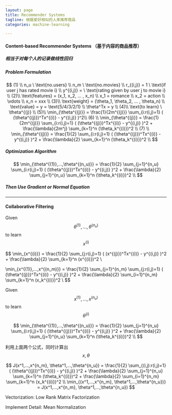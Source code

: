 ```yaml
---
layout: page
title: Recommender Systems
tagline: 根据爱好相似的人来推荐商品
categories: machine-learning

---
```



#### Content-based Recommender Systems （基于内容的商品推荐）

##### 相当于对每个人的记录做线性回归

##### Problem Formulation

$$
(1) \\
n_u \ \text{no.users} \\
n_m \ \text{no.movies} \\
r_{(i,j)} = 1 \ \text{if user j has rated movie i} \\
y^{(i,j)} = \ \text{rating given by user j to movie i} \\
(2)\\
\text{features} = (x_1, x_2, ... , x_n) \\
x_1 = romance \\
x_2 = action \\
\vdots \\
x_n = xxx \\
(3)\\
\text{weight} = (\theta_1, \theta_2, ... , \theta_n) \\
\text{value} = y = \text{5/4/3/2/1} \\
\theta^Tx = y \\
(4)\\
\text{to learn} \ \theta^{(j)} \\
(5)\\
\min_{\theta^{(j)}} = \frac{1}{2m^{(j)}} \sum_{i:r(i,j)=1} ( (\theta^{(j)})^Tx^{(i)} - y^{(i,j)} )^2\\
(6) \\
\min_{\theta^{(j)}} = \frac{1}{2m^{(j)}} \sum_{i:r(i,j)=1} ( (\theta^{(j)})^Tx^{(i)} - y^{(i,j)} )^2 +
\frac{\lambda}{2m^j} \sum_{k=1}^n (\theta_k^{(i)})^2 \\
(7) \\
\min_{\theta^{(j)}} = \frac{1}{2} \sum_{i:r(i,j)=1} ( (\theta^{(j)})^Tx^{(i)} - y^{(i,j)} )^2 +
\frac{\lambda}{2} \sum_{k=1}^n (\theta_k^{(i)})^2 \\
$$

##### Optimization Algorithm

$$
\min_{\theta^{(1)},...,\theta^{(n_u)}} = \frac{1}{2} \sum_{j=1}^{n_u} \sum_{i:r(i,j)=1} ( (\theta^{(j)})^Tx^{(i)} - y^{(i,j)} )^2 +
\frac{\lambda}{2} \sum_{j=1}^{n_u} \sum_{k=1}^n (\theta_k^{(i)})^2 \\
$$

##### Then Use Gradient or Normal Equation

---

#### Collaborative Filtering

Given $$ \theta^{(1)}, ... , \theta^{(n_u)} $$ to learn $$ x^{(i)} $$

$$
\min_{x^{(i)}} = \frac{1}{2} \sum_{j:r(i,j)=1} ( (x^{(j)})^Tx^{(i)} - y^{(i,j)} )^2 +
\frac{\lambda}{2} \sum_{k=1}^n (x^{(i)})^2 \\

\min_{x^{(1)},...,x^{(n_m)}} = \frac{1}{2} \sum_{j=1}^{n_m} \sum_{j:r(i,j)=1} ( (\theta^{(j)})^Tx^{(i)} - y^{(i,j)} )^2 +
\frac{\lambda}{2} \sum_{i=1}^{n_m} \sum_{k=1}^n (x_k^{(i)})^2 \\
$$

Given $$ x^{(1)}, ... , x^{(n_u)} $$ to learn $$ \theta^{(i)} $$

$$
\min_{\theta^{(1)},...,\theta^{(n_u)}} = \frac{1}{2} \sum_{j=1}^{n_u} \sum_{i:r(i,j)=1} ( (\theta^{(j)})^Tx^{(i)} - y^{(i,j)} )^2 +
\frac{\lambda}{2} \sum_{j=1}^{n_u} \sum_{k=1}^n (\theta_k^{(i)})^2 \\
$$

利用上面两个公式，同时计算出$$x, \theta$$

$$
J(x^1,...,x^{n_m}, \theta^1,...,\theta^{n_u}) = \frac{1}{2} \sum_{(i,j):r(i,j)=1} ( (\theta^{(j)})^Tx^{(i)} - y^{(i,j)} )^2  + \frac{\lambda}{2} \sum_{j=1}^{n_u} \sum_{k=1}^n (\theta_k^{(i)})^2 + \frac{\lambda}{2} \sum_{i=1}^{n_m} \sum_{k=1}^n (x_k^{(i)})^2  \\
\min_{(x^1,...,x^{n_m}, \theta^1,...,\theta^{n_u})} = J(x^1,...,x^{n_m}, \theta^1,...,\theta^{n_u}) 
$$

Vectorization: Low Rank Matrix Factorization

Implement Detail: Mean Normalization
